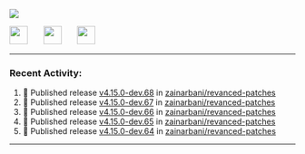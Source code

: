 <p align="left">
  <!-- Typing SVG by DenverCoder1 - https://github.com/DenverCoder1/readme-typing-svg -->
  <a href="https://github.com/DenverCoder1/readme-typing-svg">
    <img src="https://readme-typing-svg.demolab.com/?lines=Hello%2E%2E%2E;Im%20Zain;&font=Fira%20Code&center=false&width=440&height=45&color=00FFFF&vCenter=true&pause=1000&size=22" /></a>
</p>

<p align="left">
  <a href="https://www.youtube.com/@zainarbani"><img width="32px" src="https://www.freeiconspng.com/uploads/youtube-subscribe-png-youtube-subscribe-to-5.png"/></a>
  &#8287;&#8287;&#8287;&#8287;&#8287;
  <a href="https://discord.com/invite/4dMPpvKm"><img width="32px" src="https://www.freeiconspng.com/uploads/discord-icon-7.png"/></a>
  &#8287;&#8287;&#8287;&#8287;&#8287;
  <a href="https://t.me/AnotherZain"><img width="32px" src="https://www.freeiconspng.com/uploads/telegram-icon-1.png"></a>
</p>

---

<h3>Recent Activity:</h3>

<!-- https://github.com/jamesgeorge007/github-activity-readme -->
<!--START_SECTION:activity-->
1. 🚀 Published release [v4.15.0-dev.68](https://github.com/zainarbani/revanced-patches/releases/tag/v4.15.0-dev.68) in [zainarbani/revanced-patches](https://github.com/zainarbani/revanced-patches)
2. 🚀 Published release [v4.15.0-dev.67](https://github.com/zainarbani/revanced-patches/releases/tag/v4.15.0-dev.67) in [zainarbani/revanced-patches](https://github.com/zainarbani/revanced-patches)
3. 🚀 Published release [v4.15.0-dev.66](https://github.com/zainarbani/revanced-patches/releases/tag/v4.15.0-dev.66) in [zainarbani/revanced-patches](https://github.com/zainarbani/revanced-patches)
4. 🚀 Published release [v4.15.0-dev.65](https://github.com/zainarbani/revanced-patches/releases/tag/v4.15.0-dev.65) in [zainarbani/revanced-patches](https://github.com/zainarbani/revanced-patches)
5. 🚀 Published release [v4.15.0-dev.64](https://github.com/zainarbani/revanced-patches/releases/tag/v4.15.0-dev.64) in [zainarbani/revanced-patches](https://github.com/zainarbani/revanced-patches)
<!--END_SECTION:activity-->

---
